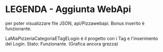 # LEGENDA - Aggiunta WebApi
per poter visualizzare file JSON, api/Pizzawebapi. Bonus inserito è funzionante.

LaMiaPizzeriaCategoriaETagELogin è il progetto con i Tag e l'inserimento del Login. Stato: Funzionante. (Grafica ancora grezza)

